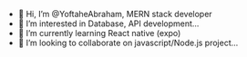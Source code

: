 - 👋 Hi, I’m @YoftaheAbraham, MERN stack developer
- 👀 I’m interested in Database, API development...
- 🌱 I’m currently learning React native (expo)
- 💞️ I’m looking to collaborate on javascript/Node.js project...

<!---
YoftaheAbraham/YoftaheAbraham is a ✨ special ✨ repository because its `README.md` (this file) appears on your GitHub profile.
You can click the Preview link to take a look at your changes.
--->
